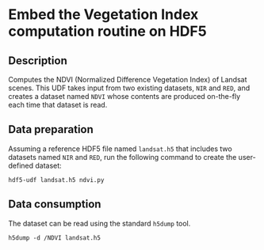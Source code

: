 # Embed the Vegetation Index computation routine on HDF5

## Description

Computes the NDVI (Normalized Difference Vegetation Index) of Landsat scenes.
This UDF takes input from two existing datasets, `NIR` and `RED`, and creates
a dataset named `NDVI` whose contents are produced on-the-fly each time that
dataset is read.

## Data preparation

Assuming a reference HDF5 file named `landsat.h5` that includes two datasets
named `NIR` and `RED`, run the following command to create the user-defined
dataset:

```
hdf5-udf landsat.h5 ndvi.py
```

## Data consumption

The dataset can be read using the standard `h5dump` tool.

```
h5dump -d /NDVI landsat.h5
```
